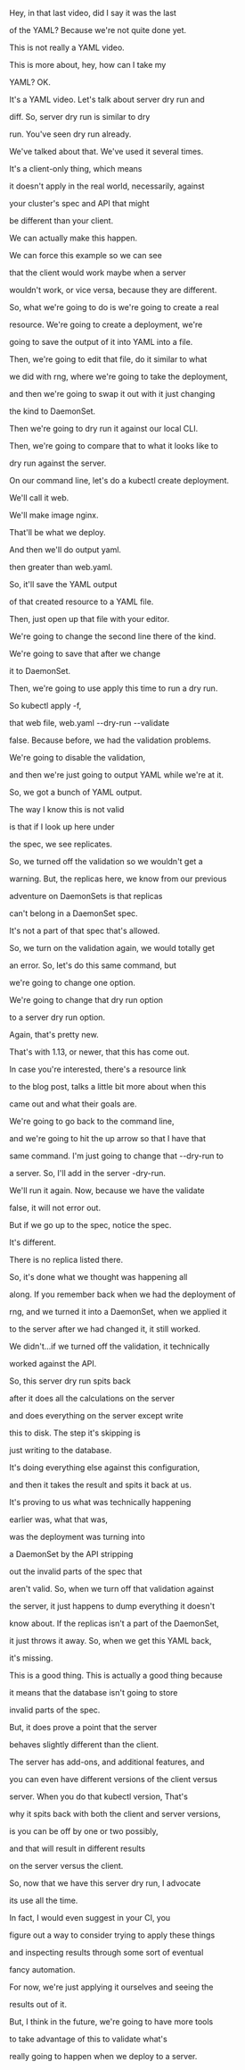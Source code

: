 Hey, in that last video, did I say it was the last

of the YAML? Because we're not quite done yet.

This is not really a YAML video.

This is more about, hey, how can I take my

YAML? OK.

It's a YAML video. Let's talk about server dry run and

diff. So, server dry run is similar to dry

run. You've seen dry run already.

We've talked about that. We've used it several times.

It's a client-only thing, which means

it doesn't apply in the real world, necessarily, against

your cluster's spec and API that might

be different than your client.

We can actually make this happen.

We can force this example so we can see

that the client would work maybe when a server

wouldn't work, or vice versa, because they are different.

So, what we're going to do is we're going to create a real

resource. We're going to create a deployment, we're

going to save the output of it into YAML into a file.

Then, we're going to edit that file, do it similar to what

we did with rng, where we're going to take the deployment,

and then we're going to swap it out with it just changing

the kind to DaemonSet.

Then we're going to dry run it against our local CLI.

Then, we're going to compare that to what it looks like to

dry run against the server.

On our command line, let's do a kubectl create deployment.

We'll call it web.

We'll make image nginx.

That'll be what we deploy.

And then we'll do output yaml.

then greater than web.yaml.

So, it'll save the YAML output

of that created resource to a YAML file.

Then, just open up that file with your editor.

We're going to change the second line there of the kind.

We're going to save that after we change

it to DaemonSet.

Then, we're going to use apply this time to run a dry run.

So kubectl apply -f,

that web file, web.yaml --dry-run --validate

false. Because before, we had the validation problems.

We're going to disable the validation,

and then we're just going to output YAML while we're at it.

So, we got a bunch of YAML output.

The way I know this is not valid

is that if I look up here under

the spec, we see replicates.

So, we turned off the validation so we wouldn't get a

warning. But, the replicas here, we know from our previous

adventure on DaemonSets is that replicas

can't belong in a DaemonSet spec.

It's not a part of that spec that's allowed.

So, we turn on the validation again, we would totally get

an error. So, let's do this same command, but

we're going to change one option.

We're going to change that dry run option

to a server dry run option.

Again, that's pretty new.

That's with 1.13, or newer, that this has come out.

In case you're interested, there's a resource link

to the blog post, talks a little bit more about when this

came out and what their goals are.

We're going to go back to the command line,

and we're going to hit the up arrow so that I have that

same command. I'm just going to change that --dry-run to

a server. So, I'll add in the server -dry-run.

We'll run it again. Now, because we have the validate

false, it will not error out.

But if we go up to the spec, notice the spec.

It's different.

There is no replica listed there.

So, it's done what we thought was happening all

along. If you remember back when we had the deployment of

rng, and we turned it into a DaemonSet, when we applied it

to the server after we had changed it, it still worked.

We didn't...if we turned off the validation, it technically

worked against the API.

So, this server dry run spits back

after it does all the calculations on the server

and does everything on the server except write

this to disk. The step it's skipping is

just writing to the database.

It's doing everything else against this configuration,

and then it takes the result and spits it back at us.

It's proving to us what was technically happening

earlier was, what that was,

was the deployment was turning into

a DaemonSet by the API stripping

out the invalid parts of the spec that

aren't valid. So, when we turn off that validation against

the server, it just happens to dump everything it doesn't

know about. If the replicas isn't a part of the DaemonSet,

it just throws it away. So, when we get this YAML back,

it's missing.

This is a good thing. This is actually a good thing because

it means that the database isn't going to store

invalid parts of the spec.

But, it does prove a point that the server

behaves slightly different than the client.

The server has add-ons, and additional features, and

you can even have different versions of the client versus

server. When you do that kubectl version, That's

why it spits back with both the client and server versions,

is you can be off by one or two possibly,

and that will result in different results

on the server versus the client.

So, now that we have this server dry run, I advocate

its use all the time.

In fact, I would even suggest in your CI, you

figure out a way to consider trying to apply these things

and inspecting results through some sort of eventual

fancy automation.

For now, we're just applying it ourselves and seeing the

results out of it.

But, I think in the future, we're going to have more tools

to take advantage of this to validate what's

really going to happen when we deploy to a server.